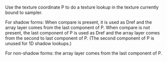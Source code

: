 Use the texture coordinate P to do a texture lookup in the texture currently bound to sampler.

For shadow forms: When compare is present, it is used as Dref and the array layer comes from the last component of P. When compare is not present, the last component of P is used as Dref and the array layer comes from the second to last component of P. (The second component of P is unused for 1D shadow lookups.)

For non-shadow forms: the array layer comes from the last component of P.